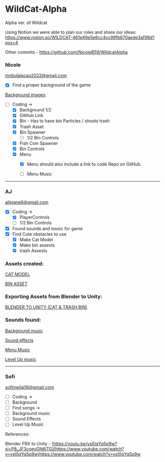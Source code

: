 # WildCat-Alpha
Alpha ver. of Wildcat


Using Notion we were able to plan our roles and share our ideas:
https://www.notion.so/WILDCAT-461e49e5e6cc4cc99fb670aede3af98d?pvs=4

Other commits - https://github.com/NicoleB59/WildcatAlpha

### Nicole

mnbulalacao2022@gmail.com

- [x]  Find a proper background of the game

[Background images](https://www.notion.so/Background-images-88a7d69313614ea3b19475f34779045a?pvs=21)

- [ ]  Coding →
    - [x]  Background 1/2
    - [x]  GitHub Link
    - [x]  Bin - Has to have bin Particles / shoots trash
    - [x]  Trash Asset
    - [x]  Bin Spawner
        - [ ]  1/2 Bin Controls
    - [x]  Fish Coin Spawner
    - [x]  Bin Controls
    - [x]  Menu
        - [x]  Menu should also include a link to code Repo on GitHub.
        - [ ]  Menu Music
        

---

### AJ

allejane6@gmail.com

- [x]  Coding →
    - [x]  PlayerControls
    - [ ]  1/2 Bin Controls
- [x]  Found sounds and music for game
- [x]  Find Cute obstacles to use
    - [x]  Make Cat Model
    - [x]  Make bin assests
    - [x]  trash Assests

### Assets created:

[CAT MODEL](https://www.notion.so/CAT-MODEL-9a60716546314fae9b997ad55e030aaf?pvs=21)

[BIN ASSET](https://www.notion.so/BIN-ASSET-5e59d2cfa21c4de09c1647c6e2831daa?pvs=21)

### Exporting Assets from Blender to Unity:

[BLENDER TO UNITY (CAT & TRASH BIN)](https://www.notion.so/BLENDER-TO-UNITY-CAT-TRASH-BIN-320b749084fc440f9b78169400c23a94?pvs=21)

### Sounds found:

[Background music](https://www.notion.so/Background-music-5ad26d9ab1ed48e6b52b63c1ceee8bb0?pvs=21)

[Sound effects](https://www.notion.so/Sound-effects-9a873e4542f541679d590ad617e43539?pvs=21)

[Menu Music](https://www.notion.so/Menu-Music-9c06b778ed1f4264a76b89c5607d0703?pvs=21)

[Level Up music](https://www.notion.so/Level-Up-music-8e82bd4485f149c9a37430d31a6e61df?pvs=21)

---

### Sofi

sofimeilal16@gmail.com

- [ ]  Coding →
- [ ]  Background
- [ ]  Find songs →
- [ ]  Background music
- [ ]  Sound Effects
- [ ]  Level Up Music

References:

Blender FBX to Unity - [https://youtu.be/ysl0qYq5p9w?si=P8_JF3coeyGN6iTG](https://www.youtube.com/watch?v=ysl0qYq5p9w)https://www.youtube.com/watch?v=ysl0qYq5p9w



